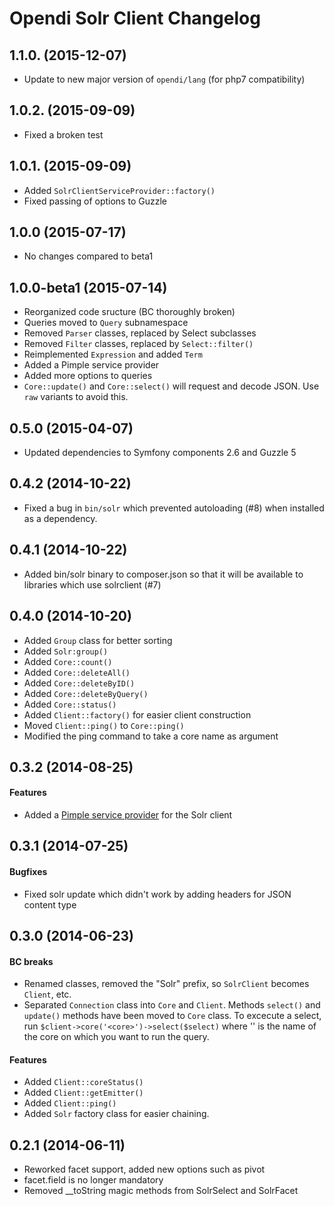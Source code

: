 Opendi Solr Client Changelog
============================

1.1.0. (2015-12-07)
-------------------

* Update to new major version of `opendi/lang` (for php7 compatibility)

1.0.2. (2015-09-09)
-------------------

* Fixed a broken test

1.0.1. (2015-09-09)
-------------------

* Added `SolrClientServiceProvider::factory()`
* Fixed passing of options to Guzzle

1.0.0 (2015-07-17)
------------------

* No changes compared to beta1

1.0.0-beta1 (2015-07-14)
------------------------

* Reorganized code sructure (BC thoroughly broken)
* Queries moved to `Query` subnamespace
* Removed `Parser` classes, replaced by Select subclasses
* Removed `Filter` classes, replaced by `Select::filter()`
* Reimplemented `Expression` and added `Term`
* Added a Pimple service provider
* Added more options to queries
* `Core::update()` and `Core::select()` will request and decode JSON. Use `raw`
  variants to avoid this.

0.5.0 (2015-04-07)
------------------

* Updated dependencies to Symfony components 2.6 and Guzzle 5

0.4.2 (2014-10-22)
------------------

* Fixed a bug in `bin/solr` which prevented autoloading (#8) when installed as
  a dependency.

0.4.1 (2014-10-22)
------------------

* Added bin/solr binary to composer.json so that it will be available to
  libraries which use solrclient (#7)

0.4.0 (2014-10-20)
------------------

* Added `Group` class for better sorting
* Added `Solr:group()`
* Added `Core::count()`
* Added `Core::deleteAll()`
* Added `Core::deleteByID()`
* Added `Core::deleteByQuery()`
* Added `Core::status()`
* Added `Client::factory()` for easier client construction
* Moved `Client::ping()` to `Core::ping()`
* Modified the ping command to take a core name as argument

0.3.2 (2014-08-25)
------------------

#### Features

* Added a [Pimple service provider](https://github.com/fabpot/Pimple#extending-a-container)
  for the Solr client

0.3.1 (2014-07-25)
------------------

#### Bugfixes

* Fixed solr update which didn't work by adding headers for JSON content type

0.3.0 (2014-06-23)
------------------

#### BC breaks

* Renamed classes, removed the "Solr" prefix, so `SolrClient` becomes `Client`,
  etc.
* Separated `Connection` class into `Core` and `Client`. Methods `select()` and
  `update()` methods have been moved to `Core` class. To excecute a select, run
  `$client->core('<core>')->select($select)` where '<core>' is the name of the
  core on which you want to run the query.

#### Features

* Added `Client::coreStatus()`
* Added `Client::getEmitter()`
* Added `Client::ping()`
* Added `Solr` factory class for easier chaining.

0.2.1 (2014-06-11)
------------------

* Reworked facet support, added new options such as pivot
* facet.field is no longer mandatory
* Removed __toString magic methods from SolrSelect and SolrFacet
